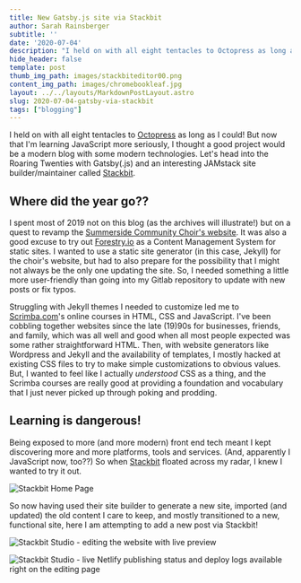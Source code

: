 ```yaml
---
title: New Gatsby.js site via Stackbit
author: Sarah Rainsberger
subtitle: ''
date: '2020-07-04'
description: "I held on with all eight tentacles to Octopress as long as I could! But now that I'm learning JavaScript more seriously, I thought a good project would be a modern blog with some modern technologies. Let's head into the Roaring Twenties with Gatsby(.js) and an interesting JAMstack site builder/maintainer called Stackbit."
hide_header: false
template: post
thumb_img_path: images/stackbiteditor00.png
content_img_path: images/chromebookleaf.jpg
layout: ../../layouts/MarkdownPostLayout.astro
slug: 2020-07-04-gatsby-via-stackbit
tags: ["blogging"]
---
```

I held on with all eight tentacles to [Octopress](http://www.octopress.org) as long as I could! But now that I'm learning JavaScript more seriously, I thought a good project would be a modern blog with some modern technologies. Let's head into the Roaring Twenties with Gatsby(.js) and an interesting JAMstack site builder/maintainer called [Stackbit](https://www.stackbit.com).

## Where did the year go??

I spent most of 2019 not on this blog (as the archives will illustrate!) but on a quest to revamp the [Summerside Community Choir's website](https://www.summersidechoir.ca). It was also a good excuse to try out [Forestry.io](https://www.forestry.io) as a Content Management System for static sites. I wanted to use a static site generator (in this case, Jekyll) for the choir's website, but had to also prepare for the possibility that I might not always be the only one updating the site. So, I needed something a little more user-friendly than going into my Gitlab repository to update with new posts or fix typos.

Struggling with Jekyll themes I needed to customize led me to [Scrimba.com](https://www.scrimba.com)'s online courses in HTML, CSS and JavaScript. I've been cobbling together websites since the late (19)90s for businesses, friends, and family, which was all well and good when all most people expected was some rather straightforward HTML. Then, with website generators like Wordpress and Jekyll and the availability of templates, I mostly hacked at existing CSS files to try to make simple customizations to obvious values. But, I wanted to feel like I actually *understood* CSS as a thing, and the Scrimba courses are really good at providing a foundation and vocabulary that I just never picked up through poking and prodding.

## Learning is dangerous!

Being exposed to more (and more modern) front end tech meant I kept discovering more and more platforms, tools and services. (And, apparently I JavaScript now, too??) So when [Stackbit](https://www.stackbit.com) floated across my radar, I knew I wanted to try it out. 

![Stackbit Home Page](https://lh3.googleusercontent.com/pw/AM-JKLVfks3i3kXPOB8U15wpNYth9PqlwQGOtiXE4rC1CI64DYSJ9_a_ZXe34h7KH4U0gLtELof-Fj-ntXJz7vgxe0UiNLk_HdYucR7AJt7DAlKlcQosu_zD3gylka_1AUl6R1PKkKRZ276xNZktYJieWDsTpg=w1680-h998-no?.jpg "Stackbit.com")

So now having used their site builder to generate a new site, imported (and updated) the old content I care to keep, and mostly transitioned to a new, functional site, here I am attempting to add a new post via Stackbit!

![Stackbit Studio - editing the website with live preview](https://lh3.googleusercontent.com/pw/AM-JKLW2I8_tE-qzRv5w74vA5h9weX6W9VsIrLCUozzBfOU6gdFsoRnrn93viT66yjk3GuxgyZ5KIWqOJnBXvkrso2swuuVi4P9rD6oAb7w-jfnBVvWKeDA2z0h-ul0C02cY4Nl_B-uxxSFVCWdWmaQO264N8Q=w1680-h982-no?.jpg "Stackbit Studio Editing")

![Stackbit Studio - live Netlify publishing status and deploy logs available right on the editing page](https://lh3.googleusercontent.com/pw/AM-JKLUhU73M-LzMoojY2yAMWJVP83EQ4clENWa3xgjVrqfmOdapep2j8TiVFdIrTzCe3QFC9NT0R8m2Zq_RAZdUppoHRDx7-oNDy86_1hZymbnLAh3unbL4qn_Gf7daYZWnWhvuTSLxntH2eYa5IwaboiKdBw=w1680-h952-no?.jpg "Stackbit Studio Publishing")


